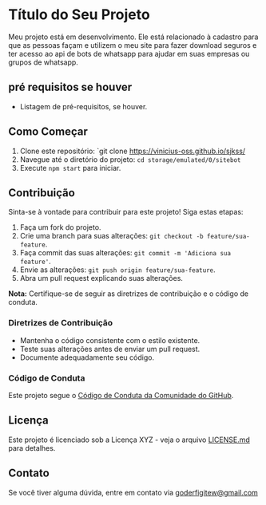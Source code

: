 # Título do Seu Projeto

Meu projeto está em desenvolvimento.
Ele está relacionado à cadastro para que as pessoas façam e utilizem o meu site para fazer download seguros e ter acesso ao api de bots de whatsapp para ajudar em suas empresas ou grupos de whatsapp.

## pré requisitos se houver

- Listagem de pré-requisitos, se houver.

## Como Começar

1. Clone este repositório: `git clone https://vinicius-oss.github.io/sjkss/
2. Navegue até o diretório do projeto: `cd storage/emulated/0/sitebot`
3. Execute `npm start` para iniciar.

## Contribuição

Sinta-se à vontade para contribuir para este projeto! Siga estas etapas:

1. Faça um fork do projeto.
2. Crie uma branch para suas alterações: `git checkout -b feature/sua-feature`.
3. Faça commit das suas alterações: `git commit -m 'Adiciona sua feature'`.
4. Envie as alterações: `git push origin feature/sua-feature`.
5. Abra um pull request explicando suas alterações.

**Nota:** Certifique-se de seguir as diretrizes de contribuição e o código de conduta.

### Diretrizes de Contribuição

- Mantenha o código consistente com o estilo existente.
- Teste suas alterações antes de enviar um pull request.
- Documente adequadamente seu código.

### Código de Conduta

Este projeto segue o [Código de Conduta da Comunidade do GitHub](CODE_OF_CONDUCT.md).
## Licença

Este projeto é licenciado sob a Licença XYZ - veja o arquivo [LICENSE.md](LICENSE.md) para detalhes.

## Contato

Se você tiver alguma dúvida, entre em contato via goderfigitew@gmail.com
